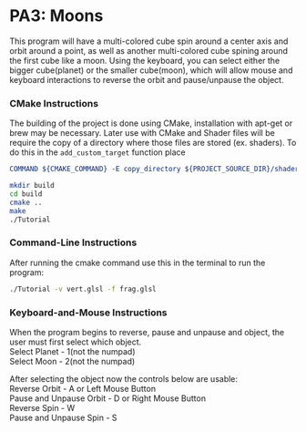 # PA3: Moons

This program will have a multi-colored cube spin around a center axis and orbit around a point, as well as another multi-colored cube spining around the first cube like a moon. Using the keyboard, you can select either the bigger cube(planet) or the smaller cube(moon), which will allow mouse and keyboard interactions to reverse the orbit and pause/unpause the object.

### CMake Instructions
The building of the project is done using CMake, installation with apt-get or brew may be necessary. Later use with CMake and Shader files will be require the copy of a directory where those files are stored (ex. shaders). To do this in the ```add_custom_target``` function place 
```cmake
COMMAND ${CMAKE_COMMAND} -E copy_directory ${PROJECT_SOURCE_DIR}/shaders/ ${CMAKE_CURRENT_BINARY_DIR}/shaders
```

```bash
mkdir build
cd build
cmake ..
make
./Tutorial
```

### Command-Line Instructions
After running the cmake command use this in the terminal to run the program:
```bash
./Tutorial -v vert.glsl -f frag.glsl
```

### Keyboard-and-Mouse Instructions
When the program begins to reverse, pause and unpause and object, the user must first select which object. <br />
Select Planet - 1(not the numpad) <br />
Select Moon - 2(not the numpad) <br />

After selecting the object now the controls below are usable: <br />
Reverse Orbit - A or Left Mouse Button <br />
Pause and Unpause Orbit - D or Right Mouse Button <br />
Reverse Spin - W <br />
Pause and Unpause Spin - S <br />
